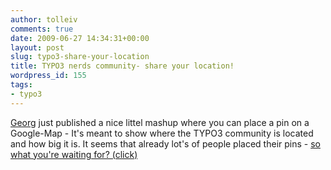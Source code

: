 ```yaml
---
author: tolleiv
comments: true
date: 2009-06-27 14:34:31+00:00
layout: post
slug: typo3-share-your-location
title: TYPO3 nerds community- share your location!
wordpress_id: 155
tags:
- typo3
---
```


[Georg](http://ringerge.org) just published a nice littel mashup where you can place a pin on a Google-Map - It's meant to show where the TYPO3 community is located and how big it is. It seems that already lot's of people placed their pins - [so what you're waiting for? (click)](http://worldmap.rggooglemap.com/)
